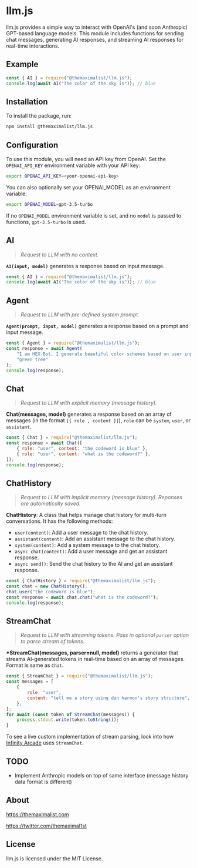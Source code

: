 # llm.js

llm.js provides a simple way to interact with OpenAI's (and soon Anthropic) GPT-based language models. This module includes functions for sending chat
messages, generating AI responses, and streaming AI responses for real-time interactions.



## Example

```javascript
const { AI } = require("@themaximalist/llm.js");
console.log(await AI("The color of the sky is")); // blue
```



## Installation

To install the package, run:

```bash
npm install @themaximalist/llm.js
```



## Configuration

To use this module, you will need an API key from OpenAI. Set the
`OPENAI_API_KEY` environment variable with your API key:

```bash
export OPENAI_API_KEY=<your-openai-api-key>
```

You can also optionally set your OPENAI_MODEL as an environment variable.

```bash
export OPENAI_MODEL=gpt-3.5-turbo
```

If no `OPENAI_MODEL` environment variable is set, and no `model` is passed to
functions, `gpt-3.5-turbo` is used.



## AI

>  *Request to LLM with no context.*

**`AI(input, model)`** generates a response based on input message.

```javascript
const { AI } = require("@themaximalist/llm.js");
console.log(await AI("The color of the sky is")); // blue
```



## Agent

> *Request to LLM with pre-defined system prompt.*

**`Agent(prompt, input, model)`** generates a response based on a prompt and input message.

```javascript
const { Agent } = require("@themaximalist/llm.js");
const response = await Agent(
    "I am HEX-Bot, I generate beautiful color schemes based on user input",
    "green tree"
);
console.log(response);
```



## Chat

> *Request to LLM with explicit memory (message history).*

**Chat(messages, model)** generates a response based on an array of messages (in the format `[{ role , content }]`), `role` can be `system`, `user`, or `assistant`.

```javascript
const { Chat } = require("@themaximalist/llm.js");
const response = await Chat([
    { role: "user", content: "the codeword is blue" },
    { role: "user", content: "what is the codeword?" },
]);
console.log(response);
```



## ChatHistory

>  *Request to LLM with implicit memory (message history). Reponses are automatically saved.*

**ChatHistory**: A class that helps manage chat history for multi-turn conversations. It has the following methods:

-   `user(content)`: Add a user message to the chat history.
-   `assistant(content)`: Add an assistant message to the chat history.
-   `system(content)`: Add a system message to the chat history.
-   `async chat(content)`: Add a user message and get an assistant response.
-   `async send()`: Send the chat history to the AI and get an assistant response.

```javascript
const { ChatHistory } = require("@themaximalist/llm.js");
const chat = new ChatHistory();
chat.user("the codeword is blue");
const response = await chat.chat("what is the codeword?");
console.log(response);
```



## StreamChat

> *Request to LLM with streaming tokens. Pass in optional `parser` option to parse stream of tokens.*

**\*StreamChat(messages, parser=null, model)**  returns a generator that streams AI-generated tokens in real-time based on an array of messages. Format is same as `Chat`.

```javascript
const { StreamChat } = require("@themaximalist/llm.js");
const messages = [
    {
        role: "user",
        content: "tell me a story using dan harmon's story structure",
    },
];
for await (const token of StreamChat(messages)) {
    process.stdout.write(token.toString());
}
```

To see a live custom implementation of stream parsing, look into how [Infinity Arcade](https://github.com/themaximal1st/InfinityArcade) uses `StreamChat`.



## TODO

* Implement Anthropic models on top of same interface (message history data format is different)



## About

https://themaximalist.com

https://twitter.com/themaximal1st



## License

llm.js is licensed under the MIT License.
